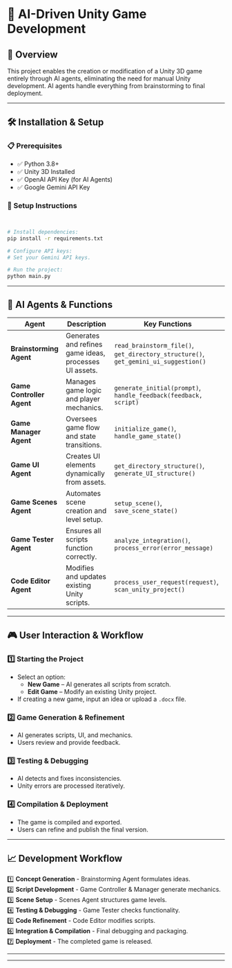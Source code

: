 # 🚀 AI-Driven Unity Game Development

## 📌 Overview
This project enables the creation or modification of a Unity 3D game entirely through AI agents, eliminating the need for manual Unity development. AI agents handle everything from brainstorming to final deployment.

---

## 🛠 Installation & Setup

### 📋 Prerequisites
- ✅ Python 3.8+
- ✅ Unity 3D Installed
- ✅ OpenAI API Key (for AI Agents)
- ✅ Google Gemini API Key

### 📂 Setup Instructions

```sh


# Install dependencies:
pip install -r requirements.txt

# Configure API keys:
# Set your Gemini API keys.

# Run the project:
python main.py
```

---

## 🤖 AI Agents & Functions

| Agent | Description | Key Functions |
|--------|---------------------------|------------------------------|
| **Brainstorming Agent** | Generates and refines game ideas, processes UI assets. | `read_brainstorm_file()`, `get_directory_structure()`, `get_gemini_ui_suggestion()` |
| **Game Controller Agent** | Manages game logic and player mechanics. | `generate_initial(prompt)`, `handle_feedback(feedback, script)` |
| **Game Manager Agent** | Oversees game flow and state transitions. | `initialize_game()`, `handle_game_state()` |
| **Game UI Agent** | Creates UI elements dynamically from assets. | `get_directory_structure()`, `generate_UI_structure()` |
| **Game Scenes Agent** | Automates scene creation and level setup. | `setup_scene()`, `save_scene_state()` |
| **Game Tester Agent** | Ensures all scripts function correctly. | `analyze_integration()`, `process_error(error_message)` |
| **Code Editor Agent** | Modifies and updates existing Unity scripts. | `process_user_request(request)`, `scan_unity_project()` |

---

## 🎮 User Interaction & Workflow

### 1️⃣ Starting the Project
- Select an option:
  - **New Game** – AI generates all scripts from scratch.
  - **Edit Game** – Modify an existing Unity project.
- If creating a new game, input an idea or upload a `.docx` file.

### 2️⃣ Game Generation & Refinement
- AI generates scripts, UI, and mechanics.
- Users review and provide feedback.

### 3️⃣ Testing & Debugging
- AI detects and fixes inconsistencies.
- Unity errors are processed iteratively.

### 4️⃣ Compilation & Deployment
- The game is compiled and exported.
- Users can refine and publish the final version.

---

## 📈 Development Workflow

1️⃣ **Concept Generation** - Brainstorming Agent formulates ideas.  
2️⃣ **Script Development** - Game Controller & Manager generate mechanics.  
3️⃣ **Scene Setup** - Scenes Agent structures game levels.  
4️⃣ **Testing & Debugging** - Game Tester checks functionality.  
5️⃣ **Code Refinement** - Code Editor modifies scripts.  
6️⃣ **Integration & Compilation** - Final debugging and packaging.  
7️⃣ **Deployment** - The completed game is released.  

---


---

